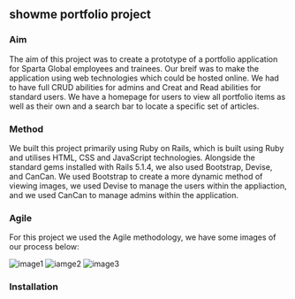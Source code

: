 ## showme portfolio project ##

### Aim ###

The aim of this project was to create a prototype of a portfolio application for Sparta Global employees and trainees. Our breif was to make the application using web technologies which could be hosted online. We had to have full CRUD abilities for admins and Creat and Read abilities for standard users. We have a homepage for users to view all portfolio items as well as their own and a search bar to locate a specific set of articles.  

### Method ###

We built this project primarily using Ruby on Rails, which is built using Ruby and utilises HTML, CSS and JavaScript technologies. Alongside the standard gems installed with Rails 5.1.4, we also used Bootstrap, Devise, and CanCan. We used Bootstrap to create a more dynamic method of viewing images, we used Devise to manage the users within the appliaction, and we used CanCan to manage admins within the application.

### Agile ###

For this project we used the Agile methodology, we have some images of our process below:

![image1](https://scontent-lhr3-1.xx.fbcdn.net/v/t34.0-12/22472607_10155783937684176_1203363650_n.jpg?oh=5318caf092f0697f2aabfc690eddf484&oe=59E195D9)
![iamge2](https://scontent-lhr3-1.xx.fbcdn.net/v/t34.0-12/22471603_10155783937154176_835102049_n.jpg?oh=8ede84211df912bcf7cc1218a1a4b2d6&oe=59E19873)
![image3](https://scontent-lhr3-1.xx.fbcdn.net/v/t34.0-12/22447154_10155783936844176_1693715727_n.jpg?oh=ccc0c994f07e9c64390bc801b84a1c25&oe=59E1AFD8)

### Installation ###